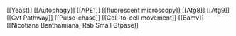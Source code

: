[[Yeast]]
[[Autophagy]]
[[APE1]]
[[fluorescent microscopy]]
[[Atg8]]
[[Atg9]]
[[Cvt Pathway]]
[[Pulse-chase]]
[[Cell-to-cell movement]]
[[Bamv]]
[[Nicotiana Benthamiana, Rab Small Gtpase]]
